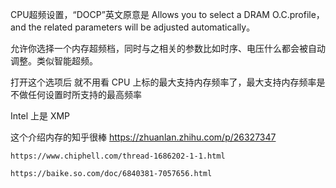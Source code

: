 

CPU超频设置，“DOCP”英文原意是 Allows you to select a DRAM O.C.profile，and the related parameters will be adjusted automatically。

允许你选择一个内存超频档，同时与之相关的参数比如时序、电压什么都会被自动调整。类似智能超频。

打开这个选项后 就不用看 CPU 上标的最大支持内存频率了，最大支持内存频率是不做任何设置时所支持的最高频率

Intel 上是 XMP




这个介绍内存的知乎很棒
    https://zhuanlan.zhihu.com/p/26327347

    https://www.chiphell.com/thread-1686202-1-1.html

    https://baike.so.com/doc/6840381-7057656.html
